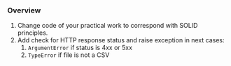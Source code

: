 ### Overview

1. Change code of your practical work to correspond with SOLID principles.
2. Add check for HTTP response status  and raise exception in next cases:
    1. `ArgumentError` if status is 4xx or 5xx
    2. `TypeError` if file is not a CSV
